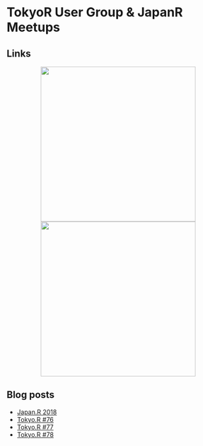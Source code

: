 # TokyoR User Group & JapanR Meetups

## Links

<center>
<a href = "https://tokyor.connpass.com/">
<img src = "https://i.imgur.com/UlstyyS.png" width = "350" />
</a>
</center>

<center>
<a href = "http://japanr.connpass.com/">
<img src = "https://i.imgur.com/YZXPElx.png" width = "350" />
</a>
</center>

## Blog posts
- [Japan.R 2018](https://ryo-n7.github.io/2018-12-06-japanr-conference-roundup-blog-post/)
- [Tokyo.R #76](https://ryo-n7.github.io/2019-03-07-tokyoR-76-roundup/)
- [Tokyo.R #77](https://ryo-n7.github.io/2019-04-24-tokyoR-77/)
- [Tokyo.R #78]()